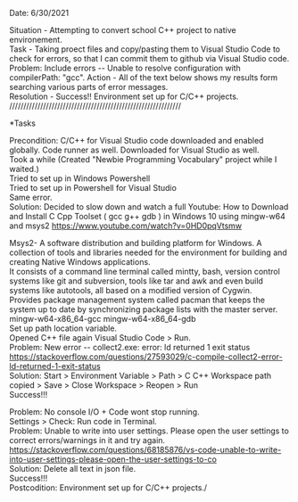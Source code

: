 Date: 6/30/2021

Situation - Attempting to convert school C++ project to native environement.  
Task - Taking proect files and copy/pasting them to Visual Studio Code to check for errors, so that I can commit them to github via Visual Studio code. 
Problem: Include errors -- Unable to resolve configuration with compilerPath: "gcc". 
Action - All of the text below shows my results form searching various parts of error messages.  
Resolution - Success!! Environment set up for C/C++ projects.     
/////////////////////////////////////////////////////////////

*Tasks  
  
Precondition: C/C++ for Visual Studio code downloaded and enabled globally. Code runner as well.
Downloaded for Visual Studio as well.  
Took a while (Created "Newbie Programming Vocabulary" project while I waited.)  
Tried to set up in Windows Powershell  
Tried to set up in Powershell for Visual Studio  
Same error.  
Solution: Decided to slow down and watch a full Youtube: How to Download and Install C Cpp Toolset ( gcc g++ gdb ) in Windows 10 using mingw-w64 and msys2 https://www.youtube.com/watch?v=0HD0pqVtsmw    

Msys2- A software distribution and building platform for Windows. A collection of tools and libraries needed for the environment for building and creating Native Windows applications.  
It consists of a command line terminal called mintty, bash, version control systems like git and subversion, tools like tar and awk and even build systems like autotools, all based on a modified version of Cygwin.  
Provides package management system called pacman that keeps the system up to date by synchronizing package lists with the master server. mingw-w64-x86_64-gcc mingw-w64-x86_64-gdb  
Set up path location variable.  
Opened C++ file again Visual Studio Code > Run.  
Problem: New error -- collect2.exe: error: ld returned 1 exit status https://stackoverflow.com/questions/27593029/c-compile-collect2-error-ld-returned-1-exit-status  
Solution: Start > Environment Variable > Path > C C++ Workspace path copied > Save > Close Workspace > Reopen > Run  
Success!!!    

Problem: No console I/O + Code wont stop running.  
Settings > Check: Run code in Terminal.  
Problem: Unable to write into user settings. Please open the user settings to correct errors/warnings in it and try again. https://stackoverflow.com/questions/68185876/vs-code-unable-to-write-into-user-settings-please-open-the-user-settings-to-co  
Solution: Delete all text in json file.  
Success!!!  
Postcodition: Environment set up for C/C++ projects./   
